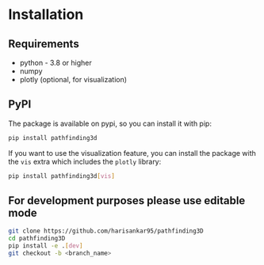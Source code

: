 # Installation

## Requirements

- python - 3.8 or higher
- numpy
- plotly (optional, for visualization)

## PyPI

The package is available on pypi, so you can install it with pip:

```bash
pip install pathfinding3d
```

If you want to use the visualization feature, you can install the package with the `vis` extra which includes the `plotly` library:

```bash
pip install pathfinding3d[vis]
```

## For development purposes please use editable mode

```bash
git clone https://github.com/harisankar95/pathfinding3D
cd pathfinding3D
pip install -e .[dev]
git checkout -b <branch_name>
```
